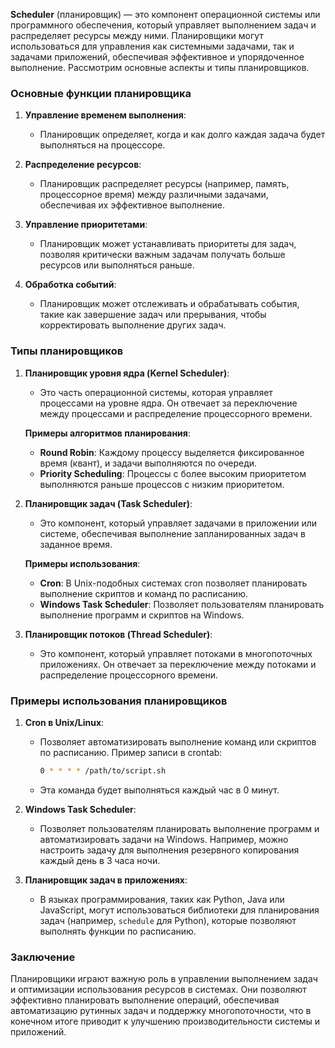 **Scheduler** (планировщик) — это компонент операционной системы или программного обеспечения, который управляет выполнением задач и распределяет ресурсы между ними. Планировщики могут использоваться для управления как системными задачами, так и задачами приложений, обеспечивая эффективное и упорядоченное выполнение. Рассмотрим основные аспекты и типы планировщиков.

### Основные функции планировщика

1. **Управление временем выполнения**:
   - Планировщик определяет, когда и как долго каждая задача будет выполняться на процессоре.

2. **Распределение ресурсов**:
   - Планировщик распределяет ресурсы (например, память, процессорное время) между различными задачами, обеспечивая их эффективное выполнение.

3. **Управление приоритетами**:
   - Планировщик может устанавливать приоритеты для задач, позволяя критически важным задачам получать больше ресурсов или выполняться раньше.

4. **Обработка событий**:
   - Планировщик может отслеживать и обрабатывать события, такие как завершение задач или прерывания, чтобы корректировать выполнение других задач.

### Типы планировщиков

1. **Планировщик уровня ядра (Kernel Scheduler)**:
   - Это часть операционной системы, которая управляет процессами на уровне ядра. Он отвечает за переключение между процессами и распределение процессорного времени.

   **Примеры алгоритмов планирования**:
   - **Round Robin**: Каждому процессу выделяется фиксированное время (квант), и задачи выполняются по очереди.
   - **Priority Scheduling**: Процессы с более высоким приоритетом выполняются раньше процессов с низким приоритетом.

2. **Планировщик задач (Task Scheduler)**:
   - Это компонент, который управляет задачами в приложении или системе, обеспечивая выполнение запланированных задач в заданное время.

   **Примеры использования**:
   - **Cron**: В Unix-подобных системах cron позволяет планировать выполнение скриптов и команд по расписанию.
   - **Windows Task Scheduler**: Позволяет пользователям планировать выполнение программ и скриптов на Windows.

3. **Планировщик потоков (Thread Scheduler)**:
   - Это компонент, который управляет потоками в многопоточных приложениях. Он отвечает за переключение между потоками и распределение процессорного времени.

### Примеры использования планировщиков

1. **Cron в Unix/Linux**:
   - Позволяет автоматизировать выполнение команд или скриптов по расписанию. Пример записи в crontab:
     ```bash
     0 * * * * /path/to/script.sh
     ```
   - Эта команда будет выполняться каждый час в 0 минут.

2. **Windows Task Scheduler**:
   - Позволяет пользователям планировать выполнение программ и автоматизировать задачи на Windows. Например, можно настроить задачу для выполнения резервного копирования каждый день в 3 часа ночи.

3. **Планировщик задач в приложениях**:
   - В языках программирования, таких как Python, Java или JavaScript, могут использоваться библиотеки для планирования задач (например, `schedule` для Python), которые позволяют выполнять функции по расписанию.

### Заключение

Планировщики играют важную роль в управлении выполнением задач и оптимизации использования ресурсов в системах. Они позволяют эффективно планировать выполнение операций, обеспечивая автоматизацию рутинных задач и поддержку многопоточности, что в конечном итоге приводит к улучшению производительности системы и приложений.